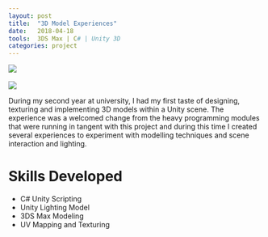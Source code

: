 ```yaml
---
layout: post
title:  "3D Model Experiences"
date:   2018-04-18
tools:  3DS Max | C# | Unity 3D 
categories: project
---
```

![](/assets/images/animated-door.gif)
<br><br>
![](/assets/images/the-factory-gif.gif)

During my second year at university, I had my first taste of designing, texturing and implementing 3D models within a Unity scene. The experience was a welcomed change from the heavy programming modules that were running in tangent with this project and during this time I created several experiences to experiment with modelling techniques and scene interaction and lighting.  

# Skills Developed
* C# Unity Scripting
* Unity Lighting Model
* 3DS Max Modeling
* UV Mapping and Texturing 
